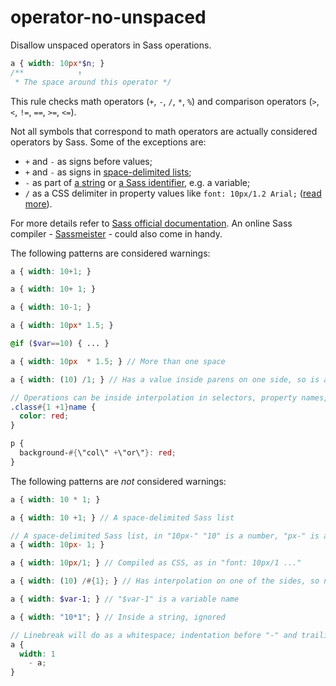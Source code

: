 # operator-no-unspaced

Disallow unspaced operators in Sass operations.

```scss
a { width: 10px*$n; }
/**            ↑
 * The space around this operator */
```

This rule checks math operators (`+`, `-`, `/`, `*`, `%`) and comparison operators (`>`, `<`, `!=`, `==`, `>=`, `<=`).

Not all symbols that correspond to math operators are actually considered operators by Sass. Some of the exceptions are:

* `+` and `-` as signs before values;
* `+` and `-` as signs in [space-delimited lists](http://sass-lang.com/documentation/file.SASS_REFERENCE.html#string_operations);
* `-` as part of [a string](http://sass-lang.com/documentation/file.SASS_REFERENCE.html#string_operations) or [a Sass identifier](http://sass-lang.com/documentation/file.SASS_REFERENCE.html#subtraction), e.g. a variable;
* `/` as a CSS delimiter in property values like `font: 10px/1.2 Arial;` ([read more](http://sass-lang.com/documentation/file.SASS_REFERENCE.html#division-and-slash)).

For more details refer to [Sass official documentation](http://sass-lang.com/documentation/file.SASS_REFERENCE.html). An online Sass compiler - [Sassmeister](http://www.sassmeister.com/) - could also come in handy.

The following patterns are considered warnings:

```scss
a { width: 10+1; }
```

```scss
a { width: 10+ 1; }
```

```scss
a { width: 10-1; }
```

```scss
a { width: 10px* 1.5; }
```

```scss
@if ($var==10) { ... }
```

```scss
a { width: 10px  * 1.5; } // More than one space
```

```scss
a { width: (10) /1; } // Has a value inside parens on one side, so is an operation
```

```scss
// Operations can be inside interpolation in selectors, property names, etc.
.class#{1 +1}name {
  color: red;
}

p {
  background-#{\"col\" +\"or\"}: red;
}
```

The following patterns are *not* considered warnings:

```scss
a { width: 10 * 1; }
```

```scss
a { width: 10 +1; } // A space-delimited Sass list
```

```scss
// A space-delimited Sass list, in "10px-" "10" is a number, "px-" is a unit
a { width: 10px- 1; }
```

```scss
a { width: 10px/1; } // Compiled as CSS, as in "font: 10px/1 ..."
```

```scss
a { width: (10) /#{1}; } // Has interpolation on one of the sides, so not an operation
```

```scss
a { width: $var-1; } // "$var-1" is a variable name
```

```scss
a { width: "10*1"; } // Inside a string, ignored
```

```scss
// Linebreak will do as a whitespace; indentation before "-" and trailing spaces after "1" are left to the corresponding stylelint rules
a {
  width: 1  
    - a;
}
```
